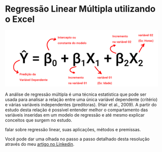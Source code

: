 # Regressão Linear Múltipla utilizando o Excel

<p align="center"><img src="https://github.com/FerrazThales/RegressaoLinearMultipla/blob/main/imagens/Regress%C3%A3o%20Linear%20M%C3%BAltipla.jpg"></p>

A análise de regressão múltipla é uma técnica estatística que pode ser usada para analisar a relação entre uma única variável dependente (critério) e várias variáveis independentes (preditoras). (Hair et al., 2009). A partir do estudo desta relação é possível entender melhor o compartamento das variáveis inseridas em um modelo de regressão e até mesmo explicar conceitos que surgem no estudo.


falar sobre regressão linear, suas aplicações, métodos e premissas.

Você pode dar uma olhada no passo a passo detalhado desta resolução através do meu [artigo no Linkedin]().
